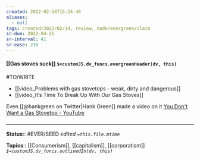 ```yaml
---
created: 2022-02-14T15:24:40 
aliases:
  - null
tags: created/2022/02/14, review, node/evergreen/claim
sr-due: 2022-04-26
sr-interval: 41
sr-ease: 230
---
```


#### [[Gas stoves suck]] `$=customJS.dv_funcs.evergreenHeader(dv, this)`

#TO/WRITE 
- [[video_Problems with gas stovetops - weak, dirty and dangerous]]
- [[video_It’s Time To Break Up With Our Gas Stoves]]

Even [[@hankgreen on Twitter|Hank Green]] made a video on it [You Don't Want a Gas Stovetop - YouTube](https://www.youtube.com/watch?v=Bcqah8U_uKA)
### <hr class="footnote"/>

**Status**:: #EVER/SEED 
*edited `=this.file.mtime`*

**Topics**:: [[Consumerism]], [[capitalism]], [[corporatism]]
*`$=customJS.dv_funcs.outlinedIn(dv, this)`*
